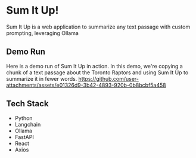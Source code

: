 # Sum It Up!
Sum It Up is a web application to summarize any text passage with custom prompting, leveraging Ollama

## Demo Run
Here is a demo run of Sum It Up in action.
In this demo, we're copying a chunk of a text passage about the Toronto Raptors and using Sum It Up to summarize it in fewer words.
https://github.com/user-attachments/assets/e01326d9-3b42-4893-920b-0b8bcbf5a458

## Tech Stack
- Python
- Langchain
- Ollama
- FastAPI
- React
- Axios

